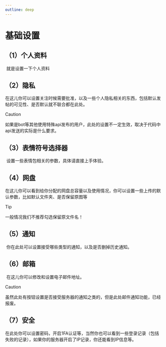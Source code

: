 ```yaml
---
outline: deep
---
```


# 基础设置

## （1）个人资料

​	就是设置一下个人资料

## （2）隐私

​	在这儿你可以设置关注时候需要批准，以及一些个人隐私相关的东西，包括默认发帖的可见性、是否默认就不联合都在此处。

> [!CAUTION]
>
> 如果是bot等其他使用特殊api发布的用户，此处的设置不一定生效，取决于代码中api发送的实际是什么要求。

## （3）表情符号选择器

​	设置一些表情包相关的参数，具体请直接上手体验。

## （4）网盘

​	在这儿你可以看到给你分配的网盘总容量以及使用情况，你可以设置一些上传的默认参数，比如默认文件夹、是否保留原图等

> [!TIP]
>
> 一般情况我们不推荐勾选保留原文件名！

## （5）通知

​	你在此处可以设置接受哪些类型的通知，以及是否删掉历史通知。

## （6）邮箱

​	在这儿你可以修改和设置电子邮件地址。

> [!CAUTION]
>
> 虽然此处有按钮设置是否接受服务器的通知之类的，但是此处邮件通知功能，已经报废。

## （7）安全

​	在此处你可以设置密码，开启1FA认证等，当然你也可以看到一些登录记录（包括失败的记录），如果你的服务器开启了IP记录，你还能看到IP信息等。